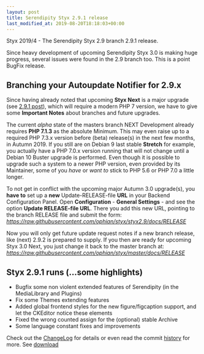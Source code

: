 ```yaml
---
layout: post
title: Serendipity Styx 2.9.1 release
last_modified_at: 2019-08-20T18:18:03+00:00
---
```


Styx 2019/4 - The Serendipity Styx 2.9 branch 2.9.1 release.

Since heavy development of upcoming Serendipity Styx 3.0 is making huge progress, several issues were found in the 2.9 branch too. This is a point BugFix release.

## Branching your Autoupdate Notifier for 2.9.x


Since having already noted that upcoming **Styx Next** is a major upgrade (see [2.9.1 post](https://ophian.github.io/2019/06/01/Serendipity-Styx-2.9.0-released/)), which will require a modern PHP 7 version, we have to give some **Important Notes** about branches and future upgrades.

The current _alpha_ state of the masters branch NEXT Development already requires **PHP 7.1.3** as the absolute Minimum.
This may even raise up to a required PHP 7.3.x version before (beta) release(s) in the next few months, in Autumn 2019.
If you still are on Debian 9 last stable **Stretch** for example, you actually have a PHP 7.0.x version running that will not change until a Debian 10 Buster upgrade is performed.
Even though it is possible to upgrade such a system to a newer PHP version, even provided by its Maintainer, some of you _have_ or _want to_ stick to PHP 5.6 or PHP 7.0 a little longer.

To not get in conflict with the upcoming major Autumn 3.0 upgrade(s), you **have to** set up a **new** Update-RELEASE-file **URL** in your Backend Configuration Panel.
Open **Configuration** - **General Settings** - and see the option **Update RELEASE-file URL**. There you add this new URL, pointing to the branch RELEASE file and submit the form:
_https://raw.githubusercontent.com/ophian/styx/styx2.9/docs/RELEASE_

Now you will only get future update request notes if a new branch release, like (next) 2.9.2 is prepared to supply.
If you then are ready for upcoming Styx 3.0 Next, you just change it back to the master branch at:
_https://raw.githubusercontent.com/ophian/styx/master/docs/RELEASE_

## Styx 2.9.1 runs (...some highlights)

  - Bugfix some non violent extended features of Serendipity (in the MediaLibrary and Plugins)
  - Fix some Themes extending features
  - Added global frontend styles for the new figure/figcaption support, and let the CKEditor notice these elements
  - Fixed the wrong counted assign for the (optional) stable Archive
  - Some language constant fixes and improvements

Check out the [ChangeLog](https://github.com/ophian/styx/blob/2.9.1/docs/NEWS) for details or even read the commit [history](https://github.com/ophian/styx/commits/2.9.1) for more. See [download](https://github.com/ophian/styx/releases/tag/2.9.1)
